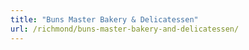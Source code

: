 ```yaml
---
title: "Buns Master Bakery & Delicatessen"
url: /richmond/buns-master-bakery-and-delicatessen/
---
```

